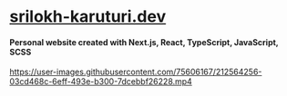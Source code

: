 
# [srilokh-karuturi.dev](https://www.srilokh-karuturi.dev)
#### Personal website created with Next.js, React, TypeScript, JavaScript, SCSS
https://user-images.githubusercontent.com/75606167/212564256-03cd468c-6eff-493e-b300-7dcebbf26228.mp4

